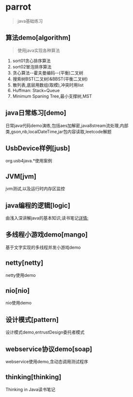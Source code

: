 # parrot 

> java基础练习

## 算法demo[algorithm]
> 使用java实现各种算法

1. sort01贪心排序算法
2. sort02冒泡排序算法
3. 贪心算法--霍夫曼编码--(平衡)二叉树
4. 搜索树BST(二叉树)&BBST(平衡二叉树)
5. 散列表,底层用数组(取模),冲突时用list
6. Huffman: Stack+Queue
7. Minimum Spaning Tree,最小支撑树,MST

## java日常练习[demo]
日常java代码demo演练,包括aes加解密,java8stream流处理,内部类,gson,nb,localDateTime,jar包内容读取,leetcode解题

## UsbDevice样例[jusb]
org.usb4java.*使用案例

## JVM[jvm]
jvm测试,以及运行时内存区监控

## java编程的逻辑[logic]
由浅入深讲解java的基本知识,读书笔记[详情:](src/main/java/com/fictio/parrot/logic/readme.md)

## 多线程小游戏demo[mango]
基于文字实现的多线程并发小游戏demo

## netty[netty]
netty使用demo

## nio[nio]
nio使用demo

## 设计模式[pattern]
设计模式demo,entrustDesign委托者模式

## webservice协议demo[soap]
webservice使用demo,含动态调用测试程序

## thinking[thinking]
Thinking in Java读书笔记

    